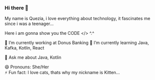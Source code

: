 ### Hi there 👋

My name is Quezia, i love everything about technology,
it fascinates me since i was a teenager... 

Here i am gonna show you the CODE </> ^.^

🔭 I’m currently working at Donus Banking
🌱 I’m currently learning Java, Kafka, Kotlin, React

💬 Ask me about Java, Kotlin

😄 Pronouns: She/Her
</br>
⚡ Fun fact: I love cats, thats why my nickname is Kitten...
<!--
**kitten404/kitten404** is a ✨ _special_ ✨ repository because its `README.md` (this file) appears on your GitHub profile.

Here are some ideas to get you started:

- 🔭 I’m currently working on ...
- 🌱 I’m currently learning ...
- 👯 I’m looking to collaborate on ...
- 🤔 I’m looking for help with ...
- 💬 Ask me about ...
- 📫 How to reach me: ...
- 😄 Pronouns: ...
- ⚡ Fun fact: ...
-->
